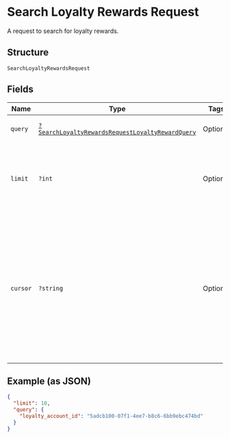 
# Search Loyalty Rewards Request

A request to search for loyalty rewards.

## Structure

`SearchLoyaltyRewardsRequest`

## Fields

| Name | Type | Tags | Description | Getter | Setter |
|  --- | --- | --- | --- | --- | --- |
| `query` | [`?SearchLoyaltyRewardsRequestLoyaltyRewardQuery`](/doc/models/search-loyalty-rewards-request-loyalty-reward-query.md) | Optional | The set of search requirements. | getQuery(): ?SearchLoyaltyRewardsRequestLoyaltyRewardQuery | setQuery(?SearchLoyaltyRewardsRequestLoyaltyRewardQuery query): void |
| `limit` | `?int` | Optional | The maximum number of results to return in the response.<br>**Constraints**: `>= 1`, `<= 30` | getLimit(): ?int | setLimit(?int limit): void |
| `cursor` | `?string` | Optional | A pagination cursor returned by a previous call to<br>this endpoint. Provide this to retrieve the next set of<br>results for the original query.<br>For more information,<br>see [Pagination](https://developer.squareup.com/docs/basics/api101/pagination). | getCursor(): ?string | setCursor(?string cursor): void |

## Example (as JSON)

```json
{
  "limit": 10,
  "query": {
    "loyalty_account_id": "5adcb100-07f1-4ee7-b8c6-6bb9ebc474bd"
  }
}
```

